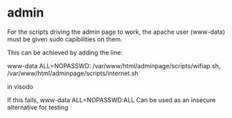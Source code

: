 # admin

For the scripts driving the admin page to work, the apache user (www-data) must be given sudo capibilities
on them.

This can be achieved by adding the line:

www-data  ALL=NOPASSWD: /var/www/html/adminpage/scripts/wifiap.sh, /var/www/html/adminpage/scripts/internet.sh

in visodo

If this fails, 
www-data  ALL=NOPASSWD:ALL
Can be used as an insecure alternative for testing